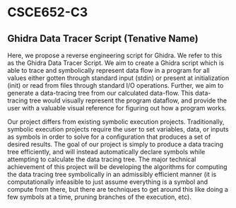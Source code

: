 # CSCE652-C3

## Ghidra Data Tracer Script (Tenative Name)
Here, we propose a reverse engineering script for Ghidra. We refer to this as the Ghidra Data Tracer Script. We aim to create a Ghidra script which is able to trace and symbolically represent data flow in a program for all values either gotten through standard input (stdin) or present at initialization (init) or read from files through standard I/O operations. Further, we aim to generate a data-tracing tree from our calculated data-flow. This data-tracing tree would visually represent the program dataflow, and provide the user with a valuable visual reference for figuring out how a program works.

Our project differs from existing symbolic execution projects. Traditionally, symbolic execution projects require the user to set variables, data, or inputs as symbols in order to solve for a configuration that produces a set of desired results. The goal of our project is simply to produce a data tracing tree efficiently, and will instead automatically declare symbols while attempting to calculate the data tracing tree. The major technical achievement of this project will be developing the algorithms for computing the data tracing tree symbolically in an admissibly efficient manner (it is computationally infeasible to just assume everything is a symbol and compute from there, but there are techniques to get around this like doing a few symbols at a time, pruning branches of the execution, etc).
